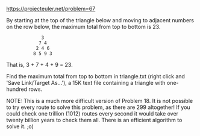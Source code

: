 https://projecteuler.net/problem=67

By starting at the top of the triangle below and moving to adjacent
numbers on the row below, the maximum total from top to bottom is 23.

                 3
                7 4
               2 4 6
              8 5 9 3

That is, 3 + 7 + 4 + 9 = 23.

Find the maximum total from top to bottom in triangle.txt (right click
and 'Save Link/Target As...'), a 15K text file containing a triangle
with one-hundred rows.

NOTE: This is a much more difficult version of Problem 18. It is not
possible to try every route to solve this problem, as there are 299
altogether! If you could check one trillion (1012) routes every second
it would take over twenty billion years to check them all. There is an
efficient algorithm to solve it. ;o)
